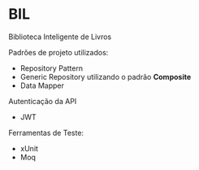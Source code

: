 # BIL
Biblioteca Inteligente de Livros

Padrões de projeto utilizados:
<ul>
  <li>Repository Pattern</li>  
  <li>Generic Repository utilizando o padrão <b>Composite</b></li>  
  <li>Data Mapper</li>
</ul>

Autenticação da API
<ul>
  <li> JWT </li>  
</ul>

Ferramentas de Teste:
<ul>
  <li>xUnit</li>
  <li>Moq</>
</ul>
